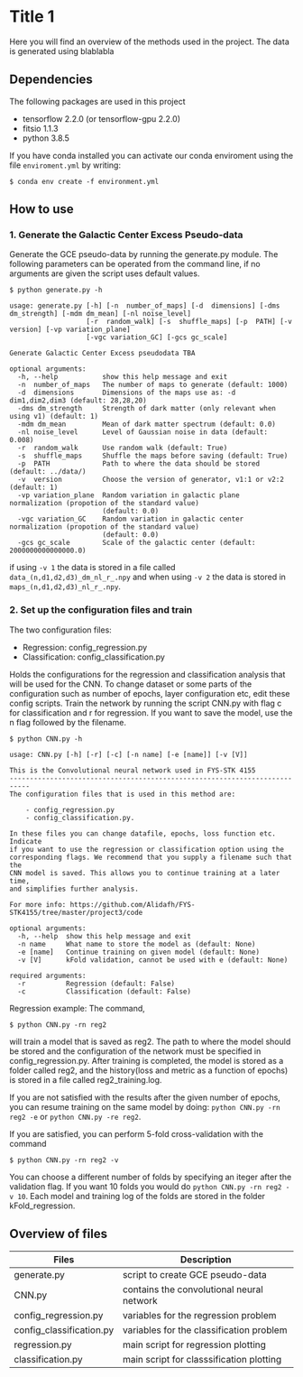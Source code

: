 # Title 1
Here you will find an overview of the methods used in the project. The data is generated using blablabla


## Dependencies
The following packages are used in this project
- tensorflow 2.2.0 (or tensorflow-gpu 2.2.0)
- fitsio 1.1.3
- python 3.8.5

If you have conda installed you can activate our conda enviroment using the file `enviroment.yml` by writing:

```
$ conda env create -f environment.yml
```

## How to use
### 1. Generate the Galactic Center Excess Pseudo-data
Generate the GCE pseudo-data by running the generate.py module. The following parameters can be operated from the command line, if no arguments are given the script uses default values.

```
$ python generate.py -h

usage: generate.py [-h] [-n  number_of_maps] [-d  dimensions] [-dms dm_strength] [-mdm dm_mean] [-nl noise_level]
                   [-r  random_walk] [-s  shuffle_maps] [-p  PATH] [-v  version] [-vp variation_plane]
                   [-vgc variation_GC] [-gcs gc_scale]

Generate Galactic Center Excess pseudodata TBA

optional arguments:
  -h, --help           show this help message and exit
  -n  number_of_maps   The number of maps to generate (default: 1000)
  -d  dimensions       Dimensions of the maps use as: -d dim1,dim2,dim3 (default: 28,28,20)
  -dms dm_strength     Strength of dark matter (only relevant when using v1) (default: 1)
  -mdm dm_mean         Mean of dark matter spectrum (default: 0.0)
  -nl noise_level      Level of Gaussian noise in data (default: 0.008)
  -r  random_walk      Use random walk (default: True)
  -s  shuffle_maps     Shuffle the maps before saving (default: True)
  -p  PATH             Path to where the data should be stored (default: ../data/)
  -v  version          Choose the version of generator, v1:1 or v2:2 (default: 1)
  -vp variation_plane  Random variation in galactic plane normalization (propotion of the standard value)
                       (default: 0.0)
  -vgc variation_GC    Random variation in galactic center normalization (propotion of the standard value)
                       (default: 0.0)
  -gcs gc_scale        Scale of the galactic center (default: 2000000000000000.0)

```
if using `-v 1` the data is stored in a file called `data_(n,d1,d2,d3)_dm_nl_r_.npy` and when using `-v 2` the data is stored in `maps_(n,d1,d2,d3)_nl_r_.npy`.

### 2. Set up the configuration files and train
The two configuration files:
- Regression: config_regression.py
- Classification: config_classification.py

Holds the configurations for the regression and classification analysis that will be used for the CNN. To change dataset or some parts of the configuration such as number of epochs, layer configuration etc, edit these config scripts. Train the network by running the script CNN.py with flag c for classification and r for regression. If you want to save the model, use the n flag followed by the filename.

```
$ python CNN.py -h

usage: CNN.py [-h] [-r] [-c] [-n name] [-e [name]] [-v [V]]

This is the Convolutional neural network used in FYS-STK 4155
---------------------------------------------------------------------------
The configuration files that is used in this method are:

    - config_regression.py
    - config_classification.py.

In these files you can change datafile, epochs, loss function etc. Indicate
if you want to use the regression or classification option using the
corresponding flags. We recommend that you supply a filename such that the
CNN model is saved. This allows you to continue training at a later time,
and simplifies further analysis.

For more info: https://github.com/Alidafh/FYS-STK4155/tree/master/project3/code

optional arguments:
  -h, --help  show this help message and exit
  -n name     What name to store the model as (default: None)
  -e [name]   Continue training on given model (default: None)
  -v [V]      kFold validation, cannot be used with e (default: None)

required arguments:
  -r          Regression (default: False)
  -c          Classification (default: False)
```

Regression example: The command,

```
$ python CNN.py -rn reg2

```
will train a model that is saved as reg2. The path to where the model should be stored and the configuration of the network must be specified in config_regression.py. After training is completed, the model is stored as a folder called reg2, and the history(loss and metric as a function of epochs) is stored in a file called reg2_training.log.

If you are not satisfied with the results after the given number of epochs, you can resume training on the same model by doing: `python CNN.py -rn reg2 -e` or `python CNN.py -re reg2`.

If you are satisfied, you can perform 5-fold cross-validation with the command

```
$ python CNN.py -rn reg2 -v

```
You can choose a different number of folds by specifying an iteger after the validation flag. If you want 10 folds you would do `python CNN.py -rn reg2 -v 10`. Each model and training log of the folds are stored in the folder kFold_regression.


## Overview of files

| Files | Description |
| ------ | ------ |
| generate.py | script to create GCE pseudo-data |
| CNN.py | contains the convolutional neural network |
| config_regression.py |variables for the regression problem |
| config_classification.py |variables for the classification problem |
| regression.py | main script for regression plotting |
| classification.py | main script for classsification plotting |
